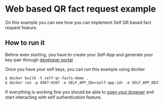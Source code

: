 # Web based QR fact request example

On this example you can see how you can implement Self QR based fact request feature.

## How to run it

Before even starting, you have to create your Self-App and generate your key-pair through [developer portal](https://developer.selfid.net/)

Once you have your self keys, you can run this example using docker
```dockerfile
$ docker build -t self-qr-facts-demo .
$ docker run -p 4567:4567 -e SELF_APP_ID=<self-app-id> -e SELF_APP_DEVICE_SECRET=<self-app-secret> self-qr-facts-demo
```  

If everything is working fine you should be able to [open your browser](http://localhost:4567) and start interacting with self authentication feature. 